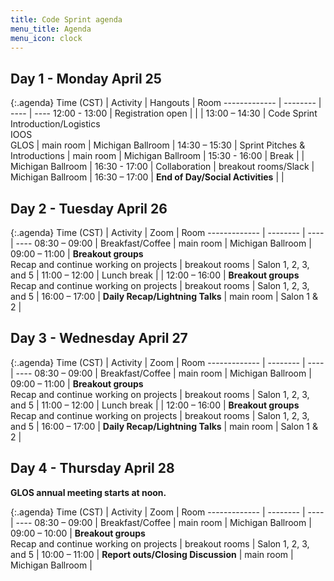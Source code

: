 ```yaml
---
title: Code Sprint agenda
menu_title: Agenda
menu_icon: clock
---
```


## Day 1 - Monday April 25

{:.agenda}
Time (CST)    | Activity | Hangouts | Room
------------- | -------- | ---- | ----
12:00 - 13:00 | Registration open |  |  |
13:00 – 14:30 | Code Sprint Introduction/Logistics<br>IOOS<br>GLOS | main room | Michigan Ballroom |
14:30 – 15:30 | Sprint Pitches & Introductions | main room | Michigan Ballroom |
15:30 - 16:00 | Break | | Michigan Ballroom |
16:30 - 17:00 | Collaboration | breakout rooms/Slack | Michigan Ballroom |
16:30 – 17:00 | **End of Day/Social Activities** |  |

## Day 2 - Tuesday April 26

{:.agenda}
Time (CST)    | Activity | Zoom | Room
------------- | -------- | ---- | ----
08:30 – 09:00 | Breakfast/Coffee | main room | Michigan Ballroom | 
09:00 – 11:00 | **Breakout groups**<br>Recap and continue working on projects | breakout rooms | Salon 1, 2, 3, and 5 |
11:00 – 12:00 | Lunch break | |
12:00 – 16:00 | **Breakout groups**<br>Recap and continue working on projects | breakout rooms | Salon 1, 2, 3, and 5 |
16:00 – 17:00 | **Daily Recap/Lightning Talks** | main room | Salon 1 & 2 |

## Day 3 - Wednesday April 27

{:.agenda}
Time (CST)    | Activity | Zoom | Room
------------- | -------- | ---- | ----
08:30 – 09:00 | Breakfast/Coffee | main room | Michigan Ballroom |
09:00 – 11:00 | **Breakout groups**<br>Recap and continue working on projects | breakout rooms | Salon 1, 2, 3, and 5 |
11:00 – 12:00 | Lunch break |  |
12:00 – 16:00 | **Breakout groups**<br>Recap and continue working on projects | breakout rooms | Salon 1, 2, 3, and 5 |
16:00 – 17:00 | **Daily Recap/Lightning Talks** | main room | Salon 1 & 2 |

## Day 4 - Thursday April 28

__GLOS annual meeting starts at noon.__

{:.agenda}
Time (CST)    | Activity | Zoom | Room
------------- | -------- | ---- | ----
08:30 – 09:00 | Breakfast/Coffee | main room | Michigan Ballroom |
09:00 – 10:00 | **Breakout groups**<br>Recap and continue working on projects | breakout rooms | Salon 1, 2, 3, and 5 |
10:00 – 11:00 | **Report outs/Closing Discussion** | main room | Michigan Ballroom |
